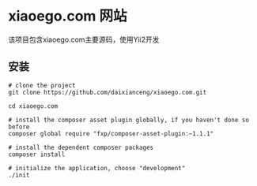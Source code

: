 xiaoego.com 网站
===============================

该项目包含xiaoego.com主要源码，使用Yii2开发

安装
-----------

```
# clone the project
git clone https://github.com/daixianceng/xiaoego.com.git

cd xiaoego.com

# install the composer asset plugin globally, if you haven't done so before
composer global require "fxp/composer-asset-plugin:~1.1.1"

# install the dependent composer packages
composer install

# initialize the application, choose "development"
./init
```
